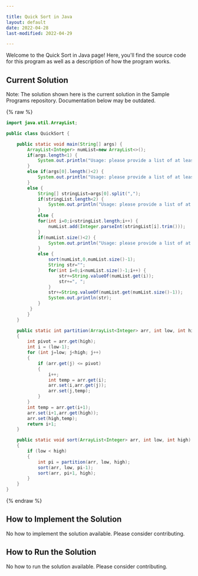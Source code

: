 ```yaml
---

title: Quick Sort in Java
layout: default
date: 2022-04-28
last-modified: 2022-04-29

---
```


Welcome to the Quick Sort in Java page! Here, you'll find the source code for this program as well as a description of how the program works.

## Current Solution

Note: The solution shown here is the current solution in the Sample Programs repository. Documentation below may be outdated.

{% raw %}

```Java
import java.util.ArrayList;

public class QuickSort {

    public static void main(String[] args) {
        ArrayList<Integer> numList=new ArrayList<>();
        if(args.length<1) {
            System.out.println("Usage: please provide a list of at least two integers to sort in the format \"1, 2, 3, 4, 5\"");
        }
        else if(args[0].length()<2) {
            System.out.println("Usage: please provide a list of at least two integers to sort in the format \"1, 2, 3, 4, 5\"");
        }
        else {
            String[] stringList=args[0].split(",");
            if(stringList.length<2) {
                System.out.println("Usage: please provide a list of at least two integers to sort in the format \"1, 2, 3, 4, 5\"");
            }
            else {
            for(int i=0;i<stringList.length;i++) {
                numList.add(Integer.parseInt(stringList[i].trim()));
            }
            if(numList.size()<2) {
                System.out.println("Usage: please provide a list of at least two integers to sort in the format \"1, 2, 3, 4, 5\"");
            }
            else {
                sort(numList,0,numList.size()-1);
                String str="";
                for(int i=0;i<numList.size()-1;i++) {
                    str+=String.valueOf(numList.get(i));
                    str+=", ";
                }
                str+=String.valueOf(numList.get(numList.size()-1));
                System.out.println(str);
            }
         }
        }
    }

    public static int partition(ArrayList<Integer> arr, int low, int high) 
    { 
        int pivot = arr.get(high);  
        int i = (low-1); 
        for (int j=low; j<high; j++) 
        {
            if (arr.get(j) <= pivot) 
            { 
                i++;  
                int temp = arr.get(i); 
                arr.set(i,arr.get(j)); 
                arr.set(j,temp); 
            } 
        } 
        int temp = arr.get(i+1); 
        arr.set(i+1,arr.get(high)); 
        arr.set(high,temp); 
        return i+1; 
    } 

    public static void sort(ArrayList<Integer> arr, int low, int high) 
    { 
        if (low < high) 
        { 
            int pi = partition(arr, low, high); 
            sort(arr, low, pi-1); 
            sort(arr, pi+1, high); 
        } 
    } 
}
```

{% endraw %}

## How to Implement the Solution

No how to implement the solution available. Please consider contributing.

## How to Run the Solution

No how to run the solution available. Please consider contributing.